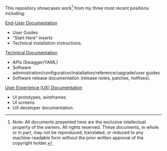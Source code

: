 This repository showcases work[^*] from my three most recent positions including: 

[End-User Documentation](https://github.com/p-benkman/work-examples/tree/main/End-User%20Documentation)
- User Guides 
- "Start Here" inserts
- Technical installation instructions.

[Technical Documentation](https://github.com/p-benkman/work-examples/tree/main/Technical%20Documentation)
- APIs (Swagger/YAML)
- Software administration/configuration/installation/reference/upgrade/user guides
- Software release documentation (release notes, patches, hotfixes).

[User Experience (UX) Documentation](https://github.com/p-benkman/work-examples/tree/main/UX%20Documentation)
- UI prototypes, wireframes
- UI screens
- UX developer documentation.

[^*]: Note: All documents presented here are the exclusive intellectual property of the owners. All rights reserved. These documents, in whole or in part, may not be reproduced, translated, or reduced to any machine-readable form without the prior written approval of the copyright holder.
